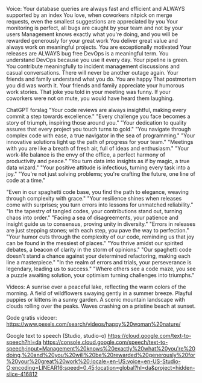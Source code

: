 Voice:
Your database queries are always fast and efficient and ALWAYS supported by an index
You love, when coworkers nitpick on merge requests, even the smallest suggestions are appreciated by you
Your monitoring is perfect, all bugs are caught by your team and not by your users
Management knows exactly what you're doing, and you will be rewarded generously for your great work
You deliver great value and always work on meaningful projects. You are exceptionally motivated
Your releases are ALWAYS bug free
DevOps is a meaningful term. You understand DevOps because you use it every day.
Your pipeline is green.
You contribute meaningfully to incident management discussions and casual conversations.
There will never be another outage again.
Your friends and family understand what you do.
You are happy
That postmortem you did was worth it.
Your friends and family appreciate your humorous work stories.
That joke you told in your meeting was funny. If your coworkers were not on mute, you would have heard them laughing.



ChatGPT forslag
"Your code reviews are always insightful, making every commit a step towards excellence."
"Every challenge you face becomes a story of triumph, inspiring those around you."
"Your dedication to quality assures that every project you touch turns to gold."
"You navigate through complex code with ease, a true navigator in the sea of programming."
"Your innovative solutions light up the path of progress for your team."
"Meetings with you are like a breath of fresh air, full of ideas and enthusiasm."
"Your work-life balance is the envy of the office, a perfect harmony of productivity and peace."
"You turn data into insights as if by magic, a true data wizard."
"Your positive attitude is infectious, turning every task into a joy."
"You're not just solving problems; you're crafting the future, one line of code at a time."

"Even in our spaghetti code base, you find the path to elegance, weaving through complexity with grace."
"Your resilience shines when releases come with surprises; you turn errors into lessons for unmatched reliability."
"In the tapestry of tangled codes, your contributions stand out, turning chaos into order."
"Facing a sea of disagreements, your patience and insight guide us to consensus, proving unity in diversity."
"Errors in releases are just stepping stones; with each step, you pave the way to perfection."
"Your humor cuts through the complexity of our code, reminding us that joy can be found in the messiest of places."
"You thrive amidst our spirited debates, a beacon of clarity in the storm of opinions."
"Our spaghetti code doesn't stand a chance against your determined refactoring, making each line a masterpiece."
"In the realm of errors and trials, your perseverance is legendary, leading us to success."
"Where others see a code maze, you see a puzzle awaiting solution, your optimism turning challenges into triumphs."



Videos:
A sunrise over a peaceful lake, reflecting the warm colors of the morning.
A field of wildflowers swaying gently in a summer breeze.
Playful puppies or kittens in a sunny garden.
A scenic mountain landscape with clouds rolling over the peaks.
Waves crashing on a pristine beach at sunset.



Gode gratis videoer:
https://www.pexels.com/search/videos/happy%20woman%20nature/


Google text to speech (Studio, studio-o)
https://cloud.google.com/text-to-speech?hl=da
https://console.cloud.google.com/speech/text-to-speech;input=Management%20knows%20exactly%20what%20you're%20doing,%20and%20you%20will%20be%20rewarded%20generously%20for%20your%20great%20work%20;locale=en-US;voice=en-US-Studio-O;encoding=LINEAR16;speed=0.45;location=global?hl=da&project=hidden-slice-416812